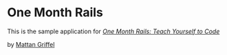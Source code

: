 # One Month Rails

This is the sample application for
[*One Month Rails: Teach Yourself to Code*](http://onemonthrails.com)

by [Mattan Griffel](http:mattangriffel.com)